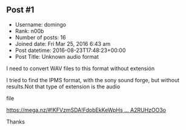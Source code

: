 ## Post #1
- Username: domingo
- Rank: n00b
- Number of posts: 16
- Joined date: Fri Mar 25, 2016 6:43 am
- Post datetime: 2016-08-23T17:48:23+00:00
- Post Title: Unknown audio format

I need to convert WAV files to this format without extensión

I tried to find the IPMS format, with the sony sound forge, but without results.Not that type of extension is the audio

[](http://www.subirimagenes.com/privadas-audio-2381811.html)


file

[https://mega.nz/#!KFVzmSDA!FdobEkKeWpHs ... A2RUHzOO3o](https://mega.nz/#!KFVzmSDA!FdobEkKeWpHsLbNROGUk_dddiinqUFWxqA2RUHzOO3o)

Thanks
